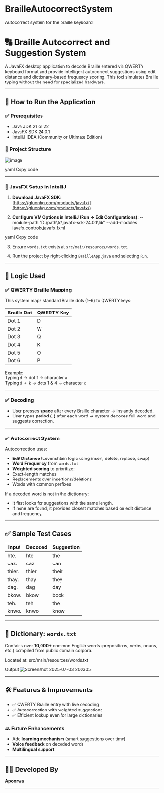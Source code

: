 # BrailleAutocorrectSystem
Autocorrect system for the braille keyboard
# 🔠 Braille Autocorrect and Suggestion System

A JavaFX desktop application to decode Braille entered via QWERTY keyboard format and provide intelligent autocorrect suggestions using edit distance and dictionary-based frequency scoring. This tool simulates Braille typing without the need for specialized hardware.

---

## 🚀 How to Run the Application

### ✅ Prerequisites

- Java JDK 21 or 22
- JavaFX SDK 24.0.1
- IntelliJ IDEA (Community or Ultimate Edition)

### 📁 Project Structure
 ![image](https://github.com/user-attachments/assets/09f17819-20c2-4890-b6ac-3ce48a1b9126)


yaml
Copy code

---

### 🧩 JavaFX Setup in IntelliJ

1. **Download JavaFX SDK**:  
   [https://gluonhq.com/products/javafx/](https://gluonhq.com/products/javafx/)

2. **Configure VM Options in IntelliJ (Run → Edit Configurations)**:
--module-path "D:\path\to\javafx-sdk-24.0.1\lib" --add-modules javafx.controls,javafx.fxml

yaml
Copy code

3. Ensure `words.txt` exists at `src/main/resources/words.txt`.

4. Run the project by right-clicking `BrailleApp.java` and selecting `Run`.

---

## 🧠 Logic Used

### ✅ QWERTY Braille Mapping

This system maps standard Braille dots (1–6) to QWERTY keys:

| Braille Dot | QWERTY Key |
|-------------|-------------|
| Dot 1       | D           |
| Dot 2       | W           |
| Dot 3       | Q           |
| Dot 4       | K           |
| Dot 5       | O           |
| Dot 6       | P           |

Example:  
Typing `d` → dot 1 → character `a`  
Typing `d + k` → dots 1 & 4 → character `c`

---

### ✅ Decoding

- User presses **space** after every Braille character → instantly decoded.
- User types **period (`.`)** after each word → system decodes full word and suggests correction.

---

### ✅ Autocorrect System

Autocorrection uses:
- **Edit Distance** (Levenshtein logic using insert, delete, replace, swap)
- **Word Frequency** from `words.txt`
- **Weighted scoring** to prioritize:
- Exact-length matches
- Replacements over insertions/deletions
- Words with common prefixes

If a decoded word is not in the dictionary:
- It first looks for suggestions with the same length.
- If none are found, it provides closest matches based on edit distance and frequency.

---

## ✅ Sample Test Cases

| Input     | Decoded | Suggestion |
|-----------|---------|------------|
| hte.      | hte     | the        |
| caz.      | caz     | can        |
| thier.    | thier   | their      |
| thay.     | thay    | they       |
| dag.      | dag     | day        |
| bkow.     | bkow    | book       |
| teh.      | teh     | the        |
| knwo.     | knwo    | know       |

---

## 📂 Dictionary: `words.txt`

Contains over **10,000+** common English words (prepositions, verbs, nouns, etc.) compiled from public domain corpora.

Located at:
src/main/resources/words.txt


Output 
![Screenshot 2025-07-03 200305](https://github.com/user-attachments/assets/b95cc969-2430-4140-af27-b6ca5709bdd4)


---

## 🛠 Features & Improvements

- ✅ QWERTY Braille entry with live decoding
- ✅ Autocorrection with weighted suggestions
- ✅ Efficient lookup even for large dictionaries

### 🔜 Future Enhancements

- Add **learning mechanism** (smart suggestions over time)
- **Voice feedback** on decoded words
- **Multilingual support**

---

## 👩‍💻 Developed By

**Apoorwa**  

---
